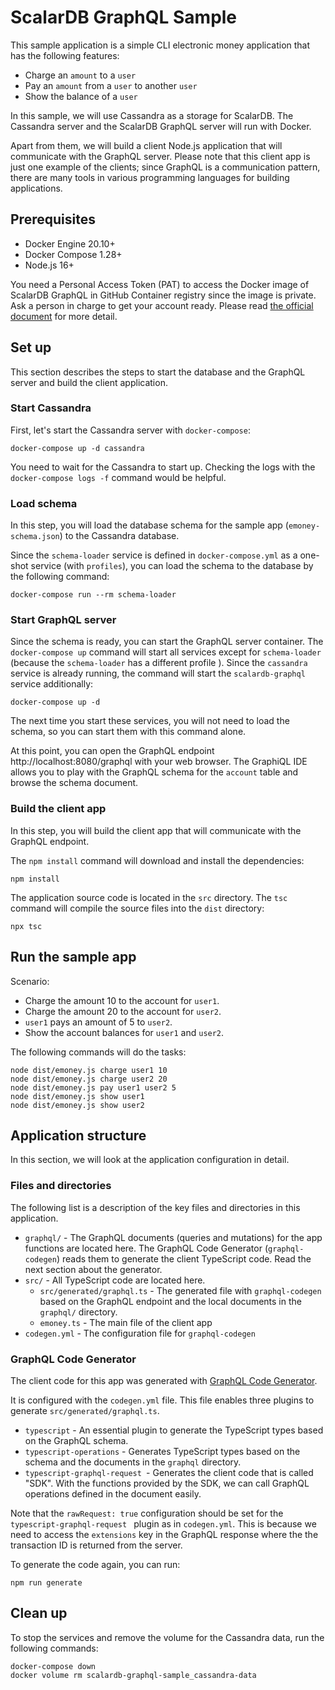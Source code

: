 # ScalarDB GraphQL Sample

This sample application is a simple CLI electronic money application that has the following features:

- Charge an `amount` to a `user`
- Pay an `amount` from a `user` to another `user`
- Show the balance of a `user`

In this sample, we will use Cassandra as a storage for ScalarDB. The Cassandra server and the ScalarDB GraphQL server will run with Docker.

Apart from them, we will build a client Node.js application that will communicate with the GraphQL server. Please note that this client app is just one example of the clients; since GraphQL is a communication pattern, there are many tools in various programming languages for building applications.

## Prerequisites

- Docker Engine 20.10+
- Docker Compose 1.28+
- Node.js 16+

You need a Personal Access Token (PAT) to access the Docker image of ScalarDB GraphQL in GitHub Container registry since the image is private. Ask a person in charge to get your account ready. Please read [the official document](https://docs.github.com/en/packages/working-with-a-github-packages-registry/working-with-the-container-registry) for more detail.

## Set up

This section describes the steps to start the database and the GraphQL server and build the client application.

### Start Cassandra

First, let's start the Cassandra server with `docker-compose`:

```console
docker-compose up -d cassandra
```

You need to wait for the Cassandra to start up. Checking the logs with the `docker-compose logs -f` command would be helpful.

### Load schema

In this step, you will load the database schema for the sample app (`emoney-schema.json`) to the Cassandra database.

Since the `schema-loader` service is defined in `docker-compose.yml` as a one-shot service (with `profiles`), you can load the schema to the database by the following command:

```console
docker-compose run --rm schema-loader
```

### Start GraphQL server

Since the schema is ready, you can start the GraphQL server container. The `docker-compose up` command will start all services except for `schema-loader` (because the `schema-loader` has a different profile ). Since the `cassandra` service is already running, the command will start the `scalardb-graphql` service additionally:

```console
docker-compose up -d
```

The next time you start these services, you will not need to load the schema, so you can start them with this command alone.

At this point, you can open the GraphQL endpoint http://localhost:8080/graphql with your web browser. The GraphiQL IDE allows you to play with the GraphQL schema for the `account` table and browse the schema document.

### Build the client app

In this step, you will build the client app that will communicate with the GraphQL endpoint.

The `npm install` command will download and install the dependencies:

```console
npm install
```

The application source code is located in the `src` directory. The `tsc` command will compile the source files into the `dist` directory:

```console
npx tsc
```

## Run the sample app

Scenario:

- Charge the amount 10 to the account for `user1`.
- Charge the amount 20 to the account for `user2`.
- `user1` pays an amount of 5 to `user2`.
- Show the account balances for `user1` and `user2`.

The following commands will do the tasks:

```console
node dist/emoney.js charge user1 10
node dist/emoney.js charge user2 20
node dist/emoney.js pay user1 user2 5
node dist/emoney.js show user1
node dist/emoney.js show user2
```

## Application structure

In this section, we will look at the application configuration in detail.

### Files and directories

The following list is a description of the key files and directories in this application.

- `graphql/` - The GraphQL documents (queries and mutations) for the app functions are located here. The GraphQL Code Generator (`graphql-codegen`) reads them to generate the client TypeScript code. Read the next section about the generator.
- `src/` - All TypeScript code are located here.
  - `src/generated/graphql.ts` - The generated file with `graphql-codegen` based on the GraphQL endpoint and the local documents in the `graphql/` directory.
  - `emoney.ts` - The main file of the client app
- `codegen.yml` - The configuration file for `graphql-codegen`

### GraphQL Code Generator

The client code for this app was generated with [GraphQL Code Generator](https://www.graphql-code-generator.com/).

It is configured with the `codegen.yml` file. This file enables three plugins to generate `src/generated/graphql.ts`.

- `typescript` - An essential plugin to generate the TypeScript types based on the GraphQL schema.
- `typescript-operations` - Generates TypeScript types based on the schema and the documents in the `graphql` directory.
- `typescript-graphql-request `- Generates the client code that is called "SDK". With the functions provided by the SDK, we can call GraphQL operations defined in the document easily.

Note that the `rawRequest: true` configuration should be set for the `typescript-graphql-request ` plugin as in `codegen.yml`. This is because we need to access the `extensions` key in the GraphQL response where the the transaction ID is returned from the server.

To generate the code again, you can run:

````console
npm run generate
````

## Clean up

To stop the services and remove the volume for the Cassandra data, run the following commands:

```console
docker-compose down
docker volume rm scalardb-graphql-sample_cassandra-data
```
